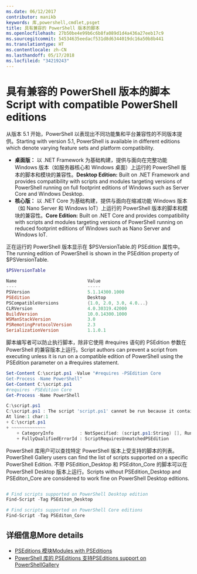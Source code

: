 ```yaml
---
ms.date: 06/12/2017
contributor: manikb
keywords: 库,powershell,cmdlet,psget
title: 具有兼容的 PowerShell 版本的脚本
ms.openlocfilehash: 27b50be4e99b6c6b8fa089d1d4a436a27eeb17c9
ms.sourcegitcommit: 54534635eedacf531d8d6344019dc16a50b8b441
ms.translationtype: HT
ms.contentlocale: zh-CN
ms.lasthandoff: 05/17/2018
ms.locfileid: "34219243"
---
```

# <a name="script-with-compatible-powershell-editions"></a><span data-ttu-id="93be3-103">具有兼容的 PowerShell 版本的脚本</span><span class="sxs-lookup"><span data-stu-id="93be3-103">Script with compatible PowerShell editions</span></span>

<span data-ttu-id="93be3-104">从版本 5.1 开始，PowerShell 以表现出不同功能集和平台兼容性的不同版本提供。</span><span class="sxs-lookup"><span data-stu-id="93be3-104">Starting with version 5.1, PowerShell is available in different editions which denote varying feature sets and platform compatibility.</span></span>

- <span data-ttu-id="93be3-105">**桌面版：** 以 .NET Framework 为基础构建，提供与面向在完整功能 Windows 版本（如服务器核心和 Windows 桌面）上运行的 PowerShell 版本的脚本和模块的兼容性。</span><span class="sxs-lookup"><span data-stu-id="93be3-105">**Desktop Edition:** Built on .NET Framework and provides compatibility with scripts and modules targeting versions of PowerShell running on full footprint editions of Windows such as Server Core and Windows Desktop.</span></span>
- <span data-ttu-id="93be3-106">**核心版：** 以 .NET Core 为基础构建，提供与面向在缩减功能 Windows 版本（如 Nano Server 和 Windows IoT）上运行的 PowerShell 版本的脚本和模块的兼容性。</span><span class="sxs-lookup"><span data-stu-id="93be3-106">**Core Edition:** Built on .NET Core and provides compatibility with scripts and modules targeting versions of PowerShell running on reduced footprint editions of Windows such as Nano Server and Windows IoT.</span></span>

<span data-ttu-id="93be3-107">正在运行的 PowerShell 版本显示在 $PSVersionTable.的 PSEdition 属性中。</span><span class="sxs-lookup"><span data-stu-id="93be3-107">The running edition of PowerShell is shown in the PSEdition property of $PSVersionTable.</span></span>

```powershell
$PSVersionTable

Name                           Value
----                           -----
PSVersion                      5.1.14300.1000
PSEdition                      Desktop
PSCompatibleVersions           {1.0, 2.0, 3.0, 4.0...}
CLRVersion                     4.0.30319.42000
BuildVersion                   10.0.14300.1000
WSManStackVersion              3.0
PSRemotingProtocolVersion      2.3
SerializationVersion           1.1.0.1
```

<span data-ttu-id="93be3-108">脚本编写者可以防止执行脚本，除非它使用 #requires 语句的 PSEdition 参数在 PowerShell 的兼容版本上运行。</span><span class="sxs-lookup"><span data-stu-id="93be3-108">Script authors can prevent a script from executing unless it is run on a compatible edition of PowerShell using the PSEdition parameter on a #requires statement.</span></span>

```powershell
Set-Content C:\script.ps1 -Value "#requires -PSEdition Core
Get-Process -Name PowerShell"
Get-Content C:\script.ps1
#requires -PSEdition Core
Get-Process -Name PowerShell

C:\script.ps1
C:\script.ps1 : The script 'script.ps1' cannot be run because it contained a "#requires" statement for PowerShell Core edition. The edition of PowerShell that is required by the script does not match the currently running PowerShell Desktop edition.
At line:1 char:1
+ C:\script.ps1
+ ~~~~~~~~~~~~~
    + CategoryInfo          : NotSpecified: (script.ps1:String) [], RuntimeException
    + FullyQualifiedErrorId : ScriptRequiresUnmatchedPSEdition
```

<span data-ttu-id="93be3-109">PowerShell 库用户可以查找特定 PowerShell 版本上受支持的脚本的列表。</span><span class="sxs-lookup"><span data-stu-id="93be3-109">PowerShell Gallery users can find the list of scripts supported on a specific PowerShell Edition.</span></span>
<span data-ttu-id="93be3-110">不带 PSEdition_Desktop 和 PSEditon_Core 的脚本可以在 PowerShell Desktop 版本上运行。</span><span class="sxs-lookup"><span data-stu-id="93be3-110">Scripts without PSEdition_Desktop and PSEditon_Core are considered to work fine on PowerShell Desktop editions.</span></span>

```powershell

# Find scripts supported on PowerShell Desktop edition
Find-Script -Tag PSEditon_Desktop

# Find scripts supported on PowerShell Core editions
Find-Script -Tag PSEditon_Core

```

## <a name="more-details"></a><span data-ttu-id="93be3-111">详细信息</span><span class="sxs-lookup"><span data-stu-id="93be3-111">More details</span></span>

- [<span data-ttu-id="93be3-112">PSEditions 模块</span><span class="sxs-lookup"><span data-stu-id="93be3-112">Modules with PSEditions</span></span>](module-psedition-support.md)
- [<span data-ttu-id="93be3-113">PowerShell 库的 PSEditions 支持</span><span class="sxs-lookup"><span data-stu-id="93be3-113">PSEditions support on PowerShellGallery</span></span>](../how-to/finding-items/searching-by-psedition.md)